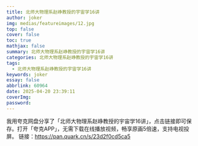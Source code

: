 ```yaml
---
title: 北师大物理系赵峥教授的宇宙学16讲
author: joker
img: medias/featureimages/12.jpg
top: false
cover: false
toc: true
mathjax: false
summary: 北师大物理系赵峥教授的宇宙学16讲
categories: 北师大物理系赵峥教授的宇宙学16讲
tags:
  - 北师大物理系赵峥教授的宇宙学16讲
keywords: joker
essay: false
abbrlink: 60964
date: 2025-04-20 23:39:11
coverImg:
password:
---
```


我用夸克网盘分享了「北师大物理系赵峥教授的宇宙学16讲」，点击链接即可保存。打开「夸克APP」，无需下载在线播放视频，畅享原画5倍速，支持电视投屏。
链接：https://pan.quark.cn/s/23d2f0cd5ca5
